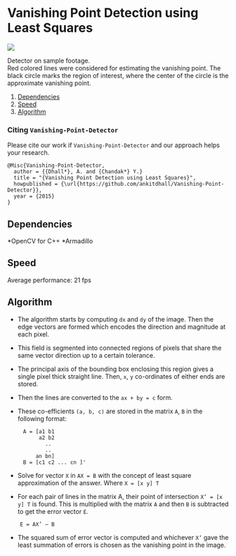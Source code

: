 # Vanishing Point Detection using Least Squares

![](https://cloud.githubusercontent.com/assets/8938083/9835917/7c594192-5a1f-11e5-986f-5877b56e1fe6.png)  

Detector on sample footage.  
Red colored lines were considered for estimating the vanishing point. The black circle marks the region of interest, where the center of the circle is the approximate vanishing point.

1. [Dependencies](#dependencies)
2. [Speed](#speed)
3. [Algorithm](#algorithm)  


### Citing `Vanishing-Point-Detector`
Please cite our work if `Vanishing-Point-Detector` and our approach helps your research.  

```
@Misc{Vanishing-Point-Detector,
  author = {{Dhall*}, A. and {Chandak*} Y.}
  title = "{Vanishing Point Detection using Least Squares}",
  howpublished = {\url{https://github.com/ankitdhall/Vanishing-Point-Detector}},
  year = {2015}
}
```

## Dependencies
*OpenCV for C++
*Armadillo

## Speed
Average performance: 21 fps

## Algorithm
* The algorithm starts by computing `dx` and `dy` of the image.
Then the edge vectors are formed which encodes the direction
and magnitude at each pixel.  

* This field is segmented into connected regions of pixels that
share the same vector direction up to a certain tolerance.  

* The principal axis of the bounding box enclosing this region
gives a single pixel thick straight line. Then, `x`, `y` co-ordinates of
either ends are stored.  

* Then the lines are converted to the `ax + by = c` form.  

* These co-efficients `(a, b, c)` are stored in the matrix `A`, `B` in the
following format:  
```
     A = [a1 b1  
          a2 b2  
            ..  
            ..  
         an bn]    
     B = [c1 c2 ... cn ]'  
```
* Solve for vector `X` in `AX = B` with the concept of least
square approximation of the answer. Where `X = [x y] T`

* For each pair of lines in the matrix A, their point of intersection
`X’ = [x y] T` is found. This is multiplied with the matrix `A` and
then `B` is subtracted to get the error vector `E`.
```
    E = AX’ – B
```
* The squared sum of error vector is computed and whichever
`X’` gave the least summation of errors is chosen as the
vanishing point in the image.

